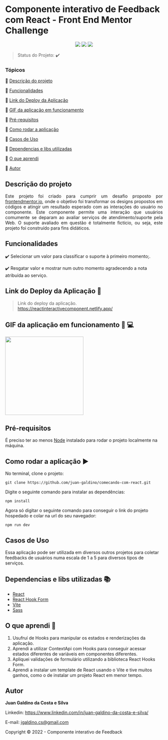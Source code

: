 <h1>Componente interativo de Feedback com React - Front End Mentor Challenge</h1>

<p align="center">
  <img src="https://img.shields.io/static/v1?label=react&message=library&color=blue&style=for-the-badge&logo=REACT"/>
  <img src="https://img.shields.io/static/v1?label=Netlify&message=deploy&color=blue&style=for-the-badge&logo=netlify"/>
  <img src="http://img.shields.io/static/v1?label=STATUS&message=CONCLUIDO&color=GREEN&style=for-the-badge"/>
</p>

> Status do Projeto: :heavy_check_mark:

### Tópicos

:small_blue_diamond: [Descrição do projeto](#descrição-do-projeto)

:small_blue_diamond: [Funcionalidades](#funcionalidades)

:small_blue_diamond: [Link do Deploy da Aplicação](#link-do-deploy-da-aplicação-rocket)

:small_blue_diamond: [GIF da aplicação em funcionamento](#gif-da-aplicação-em-funcionamento-iphone-computer)

:small_blue_diamond: [Pré-requisitos](#pré-requisitos)

:small_blue_diamond: [Como rodar a aplicação](#como-rodar-a-aplicação-arrow_forward)

:small_blue_diamond: [Casos de Uso](#casos-de-uso)

:small_blue_diamond: [Dependencias e libs utilizadas](#dependencias-e-libs-utilizadas-books)

:small_blue_diamond: [O que aprendi](#o-que-aprendi-pencil)

:small_blue_diamond: [Autor](#autor)

## Descrição do projeto

<p align="justify">
  Este projeto foi criado para cumprir um desafio proposto por <a href="https://www.frontendmentor.io/challenges/interactive-rating-component-koxpeBUmI">frontendmentor.io</a>, onde o objetivo foi transformar os designs propostos em códigos e atingir um resultado esperado com as interações do usuário no componente.
  Este componente permite uma interação que usuários comumente se deparam ao avaliar serviços de atendimento/suporte pela Web. O suporte avaliado em questão é totalmente fictício, ou seja, este projeto foi construído para fins didáticos.
</p>

## Funcionalidades

:heavy_check_mark: Selecionar um valor para classificar o suporte à primeiro momento;.

:heavy_check_mark: Resgatar valor e mostrar num outro momento agradecendo a nota atribuída ao serviço.

## Link do Deploy da Aplicação :rocket:

> Link do deploy da aplicação. https://reactinteractivecomponent.netlify.app/

## GIF da aplicação em funcionamento :iphone: :computer:

<p><img src="./src/assets/mobile.gif" width="250"/></p>

## Pré-requisitos

É preciso ter ao menos [Node](https://nodejs.org/en/download/) instalado para rodar o projeto localmente na máquina.

## Como rodar a aplicação :arrow_forward:

No terminal, clone o projeto:

```
git clone https://github.com/juan-galdino/comecando-com-react.git
```

Digite o seguinte comando para instalar as dependências:

```
npm install
```

Agora só digitar o seguinte comando para conseguir o link do projeto hospedado e colar na url do seu navegador:

```
npm run dev
```

## Casos de Uso

Essa aplicação pode ser utilizada em diversos outros projetos para coletar feedbacks de usuários numa escala de 1 a 5 para diversos tipos de serviços.

## Dependencias e libs utilizadas :books:

- [React](https://pt-br.reactjs.org/)
- [React Hook Form](https://react-hook-form.com/get-started)
- [Vite](https://vitejs.dev/guide)
- [Sass](https://sass-lang.com/documentation/)

## O que aprendi :pencil:

1. Usufruí de Hooks para manipular os estados e renderizações da aplicação.
2. Aprendi a utilizar ContextApi com Hooks para conseguir acessar estados diferentes de variáveis em componentes diferentes.
3. Apliquei validações de formulário utilizando a biblioteca React Hooks Form.
4. Aprendi a instalar um template de React usando o Vite e tive muitos ganhos, como o de instalar um projeto React em menor tempo.

## Autor

**Juan Galdino da Costa e Silva**

Linkedin: <https://www.linkedin.com/in/juan-galdino-da-costa-e-silva/>

E-mail: <jgaldino.cs@gmail.com>

Copyright :copyright: 2022 - Componente interativo de Feedback
